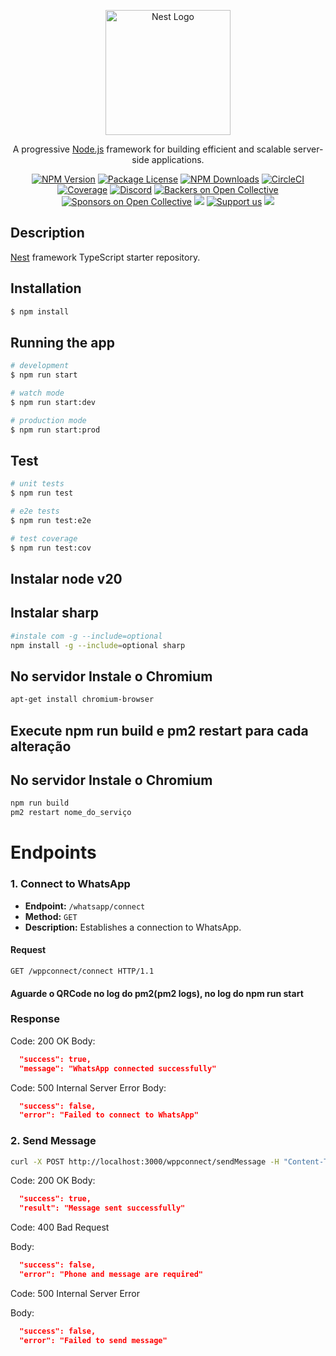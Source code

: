 <p align="center">
  <a href="http://nestjs.com/" target="blank"><img src="https://nestjs.com/img/logo-small.svg" width="200" alt="Nest Logo" /></a>
</p>

[circleci-image]: https://img.shields.io/circleci/build/github/nestjs/nest/master?token=abc123def456
[circleci-url]: https://circleci.com/gh/nestjs/nest

  <p align="center">A progressive <a href="http://nodejs.org" target="_blank">Node.js</a> framework for building efficient and scalable server-side applications.</p>
    <p align="center">
<a href="https://www.npmjs.com/~nestjscore" target="_blank"><img src="https://img.shields.io/npm/v/@nestjs/core.svg" alt="NPM Version" /></a>
<a href="https://www.npmjs.com/~nestjscore" target="_blank"><img src="https://img.shields.io/npm/l/@nestjs/core.svg" alt="Package License" /></a>
<a href="https://www.npmjs.com/~nestjscore" target="_blank"><img src="https://img.shields.io/npm/dm/@nestjs/common.svg" alt="NPM Downloads" /></a>
<a href="https://circleci.com/gh/nestjs/nest" target="_blank"><img src="https://img.shields.io/circleci/build/github/nestjs/nest/master" alt="CircleCI" /></a>
<a href="https://coveralls.io/github/nestjs/nest?branch=master" target="_blank"><img src="https://coveralls.io/repos/github/nestjs/nest/badge.svg?branch=master#9" alt="Coverage" /></a>
<a href="https://discord.gg/G7Qnnhy" target="_blank"><img src="https://img.shields.io/badge/discord-online-brightgreen.svg" alt="Discord"/></a>
<a href="https://opencollective.com/nest#backer" target="_blank"><img src="https://opencollective.com/nest/backers/badge.svg" alt="Backers on Open Collective" /></a>
<a href="https://opencollective.com/nest#sponsor" target="_blank"><img src="https://opencollective.com/nest/sponsors/badge.svg" alt="Sponsors on Open Collective" /></a>
  <a href="https://paypal.me/kamilmysliwiec" target="_blank"><img src="https://img.shields.io/badge/Donate-PayPal-ff3f59.svg"/></a>
    <a href="https://opencollective.com/nest#sponsor"  target="_blank"><img src="https://img.shields.io/badge/Support%20us-Open%20Collective-41B883.svg" alt="Support us"></a>
  <a href="https://twitter.com/nestframework" target="_blank"><img src="https://img.shields.io/twitter/follow/nestframework.svg?style=social&label=Follow"></a>
</p>
  <!--[![Backers on Open Collective](https://opencollective.com/nest/backers/badge.svg)](https://opencollective.com/nest#backer)
  [![Sponsors on Open Collective](https://opencollective.com/nest/sponsors/badge.svg)](https://opencollective.com/nest#sponsor)-->

## Description

[Nest](https://github.com/nestjs/nest) framework TypeScript starter repository.

## Installation

```bash
$ npm install
```

## Running the app

```bash
# development
$ npm run start

# watch mode
$ npm run start:dev

# production mode
$ npm run start:prod
```

## Test

```bash
# unit tests
$ npm run test

# e2e tests
$ npm run test:e2e

# test coverage
$ npm run test:cov
```
## Instalar node v20

## Instalar sharp 
```bash
#instale com -g --include=optional
npm install -g --include=optional sharp
```
## No servidor Instale o Chromium 
```bash
apt-get install chromium-browser
```
## Execute npm run build e pm2 restart para cada alteração
## No servidor Instale o Chromium 
```bash
npm run build
pm2 restart nome_do_serviço
```

# Endpoints

### 1. Connect to WhatsApp

- **Endpoint:** `/whatsapp/connect`
- **Method:** `GET`
- **Description:** Establishes a connection to WhatsApp.

#### Request

```http
GET /wppconnect/connect HTTP/1.1
```
#### Aguarde o QRCode no log do pm2(pm2 logs), no log do npm run start
### Response
Code: 200 OK
Body:
```json
  "success": true,
  "message": "WhatsApp connected successfully"
```
Code: 500 Internal Server Error
Body:
```json
  "success": false,
  "error": "Failed to connect to WhatsApp"
```

### 2. Send Message
```bash
curl -X POST http://localhost:3000/wppconnect/sendMessage -H "Content-Type: application/json" -d '{"phone": "numero", "message": "Sua mensagem aqui"}'
```
Code: 200 OK
Body:
```json
  "success": true,
  "result": "Message sent successfully"
```
Code: 400 Bad Request

Body:
```json
  "success": false,
  "error": "Phone and message are required"
```
Code: 500 Internal Server Error

Body:
```json
  "success": false,
  "error": "Failed to send message"
```
